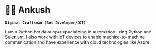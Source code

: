 # 🏄‍♂️ Ankush

**`Digital Craftsman (Bot Developer/IOT)`**

I am a Python bot developer specializing in automation using Python and Selenium. I also work with IoT devices to enable machine-to-machine
 communication and have experience with cloud technologies like Azure. 
 
   
